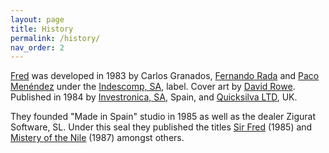 ```yaml
---
layout: page
title: History
permalink: /history/
nav_order: 2
---
```


[Fred](https://worldofspectrum.org/archive/software/games/fred-investronica-sa) was developed in 1983 by Carlos Granados, [Fernando Rada](https://es.wikipedia.org/wiki/Fernando_Rada) and [Paco Menéndez](https://en.wikipedia.org/wiki/Paco_Men%C3%A9ndez) under the [Indescomp, SA](https://es.wikipedia.org/wiki/Indescomp), label. Cover art by [David Rowe](https://www.davidrowe.net/). Published in 1984 by [Investronica, SA](https://es.wikipedia.org/wiki/Investr%C3%B3nica), Spain, and [Quicksilva LTD](https://en.wikipedia.org/wiki/Quicksilva), UK.

They founded "Made in Spain" studio in 1985 as well as the dealer Zigurat Software, SL. Under this seal they published the titles [Sir Fred](https://worldofspectrum.org/archive/software/games/sir-fred-made-in-spain) (1985) and [Mistery of the Nile](https://worldofspectrum.org/archive/software/games/el-misterio-del-nilo-zigurat-software) (1987) amongst others.




